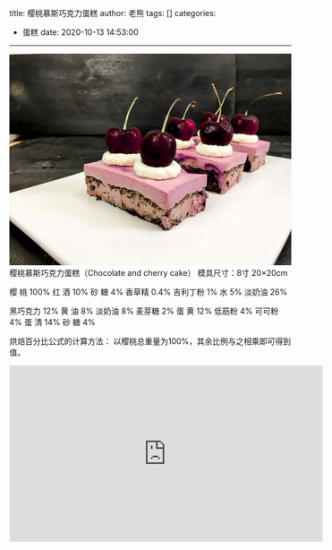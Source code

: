title: 樱桃慕斯巧克力蛋糕
author: 老熊
tags: []
categories:
  - 蛋糕
date: 2020-10-13 14:53:00
---
![](/images/pasted-36.jpg)
樱桃慕斯巧克力蛋糕（Chocolate and cherry cake）
模具尺寸：8寸  20×20cm

樱    桃  100%
红   酒  10%
砂    糖  4%
香草精  0.4%
吉利丁粉  1%
水  5%
淡奶油  26%

黑巧克力  12%
黄    油  8%
淡奶油  8%
麦芽糖  2%
蛋    黄  12%
低筋粉  4%
可可粉  4%
蛋    清  14%
砂    糖  4%

烘焙百分比公式的计算方法：
以樱桃总重量为100%，其余比例与之相乘即可得到值。

<iframe width="560" height="315" src="https://www.youtube.com/embed/kaS8clk0MJY" frameborder="0" allow="accelerometer; autoplay; clipboard-write; encrypted-media; gyroscope; picture-in-picture" allowfullscreen></iframe>